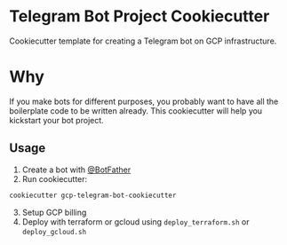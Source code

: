# Telegram Bot Project Cookiecutter

Cookiecutter template for creating a Telegram bot on GCP infrastructure.

# Why

If you make bots for different purposes, you probably want to have all the boilerplate code to be written already. 
This cookiecutter will help you kickstart your bot project.

## Usage

1. Create a bot with [@BotFather](https://t.me/BotFather)
2. Run cookiecutter:
```bash
cookiecutter gcp-telegram-bot-cookiecutter
```
3. Setup GCP billing
4. Deploy with terraform or gcloud using `deploy_terraform.sh` or `deploy_gcloud.sh`
